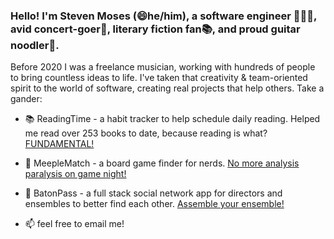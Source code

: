 ### Hello! I'm Steven Moses (😄he/him), a software engineer 👨🏾‍💻, avid concert-goer🎤, literary fiction fan📚, and proud guitar noodler🎸.

Before 2020 I was a freelance musician, working with hundreds of people to bring countless ideas to life. I've taken that creativity & team-oriented spirit to the world of software, creating real projects that help others. Take a gander:

- 📚 ReadingTime - a habit tracker to help schedule daily reading. Helped me read over 253 books to date, because reading is what? [FUNDAMENTAL!](https://readingtime-nextjs.vercel.app/)
- 🔎 MeepleMatch - a board game finder for nerds. [No more analysis paralysis on game night!](https://meeplematch-blush.vercel.app/en) 
- 🎸 BatonPass - a full stack social network app for directors and ensembles to better find each other. [Assemble your ensemble!](https://batonpass.up.railway.app)

- 📫 feel free to email me!
  
<!--
**moses-codes/moses-codes** is a ✨ _special_ ✨ repository because its `README.md` (this file) appears on your GitHub profile.

Here are some ideas to get you started:

- 🔭 I’m currently working on ...
- 🌱 I’m currently learning ...
- 👯 I’m looking to collaborate on ...
- 🤔 I’m looking for help with ...
- 💬 Ask me about ...
- 📫 How to reach me: ...
- 😄 Pronouns: ...
- ⚡ Fun fact: ...
-->

